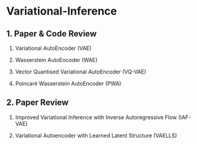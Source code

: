 # Variational-Inference

## 1. Paper & Code Review

1) Variational AutoEncoder (VAE)

2) Wasserstein AutoEncoder (WAE)

3) Vector Quantised Variational AutoEncoder (VQ-VAE)

4) Poincaré Wasserstein AutoEncoder (PWA)

## 2. Paper Review

1) Improved Variational Inference with Inverse Autoregressive Flow (IAF-VAE)

2) Variational Autoencoder with Learned Latent Structure (VAELLS)

